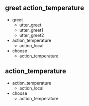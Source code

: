 ## greet action_temperature
* greet
    - utter_greet
    - utter_greet1
    - utter_greet2
* action_temperature
    - action_local
* choose
    - action_temperature

## action_temperature
* action_temperature
    - action_local
* choose
    - action_temperature


